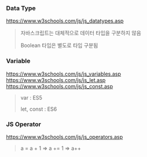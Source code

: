 ### Data Type

https://www.w3schools.com/js/js_datatypes.asp

> 자바스크립트는 대체적으로 데이터 타입을 구분하지 않음
>
> Boolean 타입은 별도로 타입 구분됨

### Variable

https://www.w3schools.com/js/js_variables.asp
https://www.w3schools.com/js/js_let.asp
https://www.w3schools.com/js/js_const.asp

> var : ES5
>
> let, const : ES6

### JS Operator

https://www.w3schools.com/js/js_operators.asp

> a = a + 1
> => a += 1
> => a++
